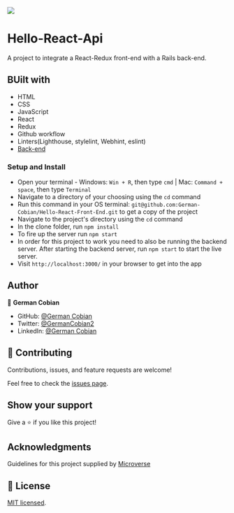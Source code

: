 ![](https://img.shields.io/badge/Microverse-blueviolet)

# Hello-React-Api

A project to integrate a React-Redux front-end with a Rails back-end.

## BUilt with

* HTML
* CSS
* JavaScript
* React
* Redux
* Github workflow
* Linters(Lighthouse, stylelint, Webhint, eslint)
* [Back-end](https://github.com/German-Cobian/Hello-Rails-Back-End)


### Setup and Install

* Open your terminal - Windows: `Win + R`, then type `cmd` | Mac: `Command + space`, then type `Terminal`
* Navigate to a directory of your choosing using the `cd` command
* Run this command in your OS terminal: `git@github.com:German-Cobian/Hello-React-Front-End.git` to get a copy of the project
* Navigate to the project's directory using the `cd` command
* In the clone folder, run `npm install`
* To fire up the server run `npm start`
* In order for this project to work you need to also be running the backend server. After starting the backend server,
  run  `npm start` to start the live server.
* Visit `http://localhost:3000/` in your browser to get into the app

## Author

👤 **German Cobian**
* GitHub: [@German Cobian](https://github.com/German-Cobian)
* Twitter: [@GermanCobian2](https://twitter.com/GermanCobian2)
* LinkedIn: [@German Cobian](https://www.linkedin.com/in/german-cobian/)


## 🤝 Contributing

Contributions, issues, and feature requests are welcome!

Feel free to check the [issues page](https://github.com/German-Cobian/Hello-React-Front-End/issues).


## Show your support

Give a ⭐️ if you like this project!


## Acknowledgments

Guidelines for this project supplied by [Microverse](https://github.com/microverseinc/curriculum-rails/blob/main/connect-frontend-frameworks/hello_world_two_apps.md)


## 📝 License

[MIT licensed](https://github.com/German-Cobian/Hello-React-Front-End/blob/main/LICENSE).
